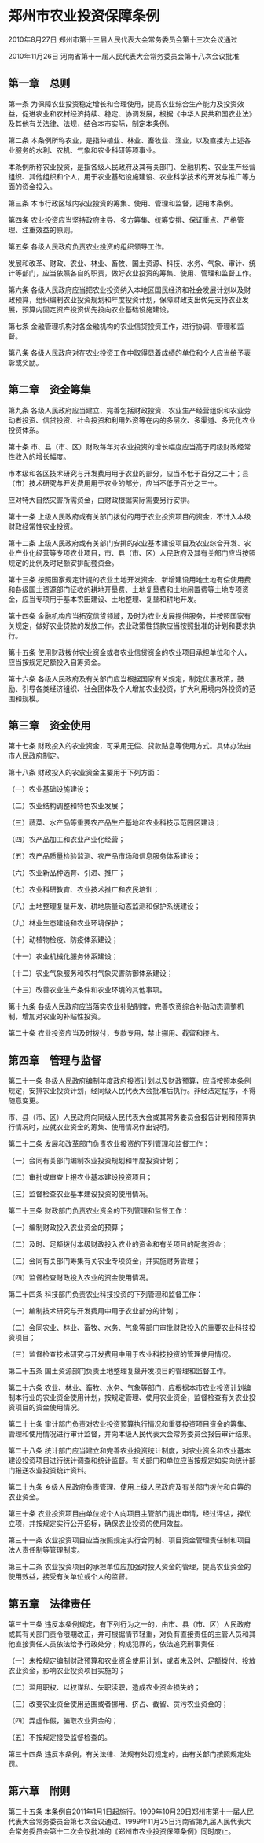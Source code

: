 # 郑州市农业投资保障条例

2010年8月27日 郑州市第十三届人民代表大会常务委员会第十三次会议通过

2010年11月26日 河南省第十一届人民代表大会常务委员会第十八次会议批准



## 第一章　总则

第一条 为保障农业投资稳定增长和合理使用，提高农业综合生产能力及投资效益，促进农业和农村经济持续、稳定、协调发展，根据《中华人民共和国农业法》及其他有关法律、法规，结合本市实际，制定本条例。

第二条 本条例所称农业，是指种植业、林业、畜牧业、渔业，以及直接为上述各业服务的水利、农机、气象和农业科研等项事业。

本条例所称农业投资，是指各级人民政府及其有关部门、金融机构、农业生产经营组织、其他组织和个人，用于农业基础设施建设、农业科学技术的开发与推广等方面的资金投入。

第三条 本市行政区域内农业投资的筹集、使用、管理和监督，适用本条例。

第四条 农业投资应当坚持政府主导、多方筹集、统筹安排、保证重点、严格管理、注重效益的原则。

第五条 各级人民政府负责农业投资的组织领导工作。

发展和改革、财政、农业、林业、畜牧、国土资源、科技、水务、气象、审计、统计等部门，应当依照各自的职责，做好农业投资的筹集、使用、管理和监督工作。

第六条 各级人民政府应当把农业投资纳入本地区国民经济和社会发展计划以及财政预算，组织编制农业投资规划和年度投资计划，保障财政支出优先支持农业发展，预算内固定资产投资优先投向农业基础设施建设。

第七条 金融管理机构对各金融机构的农业信贷投资工作，进行协调、管理和监督。

第八条 各级人民政府对在农业投资工作中取得显着成绩的单位和个人应当给予表彰或奖励。

## 第二章　资金筹集

第九条 各级人民政府应当建立、完善包括财政投资、农业生产经营组织和农业劳动者投资、信贷投资、社会投资和利用外资等在内的多层次、多渠道、多元化农业投资体系。

第十条 市、县（市、区）财政每年对农业投资的增长幅度应当高于同级财政经常性收入的增长幅度。

市本级和各区技术研究与开发费用用于农业的部分，应当不低于百分之二十；县（市）技术研究与开发费用用于农业的部分，应当不低于百分之三十。

应对特大自然灾害所需资金，由财政根据实际需要另行安排。

第十一条 上级人民政府或有关部门拨付的用于农业投资项目的资金，不计入本级财政经常性农业投资。

第十二条 上级人民政府或有关部门安排的农业基本建设项目及农业综合开发、农业产业化经营等专项农业项目，市、县（市、区）人民政府及其有关部门应当按照规定的比例及时足额安排配套资金。

第十三条 按照国家规定计提的农业土地开发资金、新增建设用地土地有偿使用费和各级国土资源部门征收的耕地开垦费、土地复垦费和土地闲置费等土地专项资金，应当专项用于基本农田建设、土地整理、复垦和耕地开发。

第十四条 金融机构应当拓宽信贷领域，及时为农业发展提供服务，并按照国家有关规定，做好农业贷款的发放工作。农业政策性贷款应当按照批准的计划和要求执行。

第十五条 使用财政拨付农业资金或者农业信贷资金的农业项目承担单位和个人，应当按规定足额投入自筹资金。

第十六条 各级人民政府及有关部门应当根据国家有关规定，制定优惠政策，鼓励、引导各类经济组织、社会团体及个人增加农业投资，扩大利用境内外投资的范围和规模。

## 第三章　资金使用

第十七条 财政投入的农业资金，可采用无偿、贷款贴息等使用方式。具体办法由市人民政府制定。

第十八条 财政投入的农业资金主要用于下列方面：

（一）农业基础设施建设；

（二）农业结构调整和特色农业发展；

（三）蔬菜、水产品等重要农产品生产基地和农业科技示范园区建设；

（四）农产品加工和农业产业化经营；

（五）农产品质量检验监测、农产品市场和信息服务体系建设；

（六）农业新品种选育、引进、推广；

（七）农业科研教育、农业技术推广和农民培训；

（八）土地整理复垦开发、耕地质量动态监测和保护系统建设；

（九）林业生态建设和农业环境保护；

（十）动植物检疫、防疫体系建设；

（十一）农业机械化服务体系建设；

（十二）农业气象服务和农村气象灾害防御体系建设；

（十三）改善农业生产条件和农业环境的其他事项。

第十九条 各级人民政府应当落实农业补贴制度，完善农资综合补贴动态调整机制，增加对农业的补贴性投资。

第二十条 农业投资应当及时拨付，专款专用，禁止挪用、截留和挤占。

## 第四章　管理与监督

第二十一条 各级人民政府编制年度政府投资计划以及财政预算，应当按照本条例规定，安排农业投资计划，经同级人民代表大会批准后执行。非经法定程序，不得随意变更。

市、县（市、区）人民政府向同级人民代表大会或其常务委员会报告计划和预算执行情况时，应就农业资金的筹集、使用情况作出说明。

第二十二条 发展和改革部门负责农业投资的下列管理和监督工作：

（一）会同有关部门编制农业投资规划和年度投资计划；

（二）审批或审查上报农业基本建设投资项目；

（三）监督检查农业基本建设投资的使用情况。

第二十三条 财政部门负责农业资金的下列管理和监督工作：

（一）编制财政投入农业资金的预算；

（二）及时、足额拨付本级财政投入农业的资金和有关项目的配套资金；

（三）会同有关部门筹集有关农业专项资金，并实施财务管理；

（四）监督检查财政投入农业的资金使用情况。

第二十四条 科技部门负责农业科技投资的下列管理和监督工作：

（一）编制技术研究与开发费用中用于农业部分的计划；

（二）会同农业、林业、畜牧、水务、气象等部门审批财政投入的重要农业科技投资项目；

（三）监督检查技术研究与开发费用中用于农业科技投资的管理使用情况。

第二十五条 国土资源部门负责土地整理复垦开发项目的管理和监督工作。

第二十六条 农业、林业、畜牧、水务、气象等部门，应根据本市农业投资计划编制本行业的农业资金使用计划，按规定管理、使用农业资金，监督检查有关农业投资项目的资金使用情况。

第二十七条 审计部门负责对农业投资预算执行情况和重要投资项目资金的筹集、管理和使用情况进行审计监督，并向本级人民代表大会常务委员会报告审计结果。

第二十八条 统计部门应当建立和完善农业投资统计制度，对农业资金和农业基本建设投资项目进行统计调查和统计监督。有关部门和单位应当按规定如实向统计部门报送农业投资统计资料。

第二十九条 乡级人民政府负责管理、使用上级人民政府及有关部门拨付和自筹的农业资金。

第三十条 农业投资项目由单位或个人向项目主管部门提出申请，经过评估，择优立项，并按规定实行公开招标，确保农业投资的使用效益。

第三十一条 农业投资项目应当按照规定实行合同制、项目资金管理责任制和项目法人责任制等管理制度。

第三十二条 农业投资项目的承担单位应加强对投入资金的管理，提高农业资金的使用效益，接受有关单位或个人的监督。

## 第五章　法律责任

第三十三条 违反本条例规定，有下列行为之一的，由市、县（市、区）人民政府或其有关部门责令限期改正，并可根据情节轻重，对负有直接责任的主管人员和其他直接责任人员依法给予行政处分；构成犯罪的，依法追究刑事责任：

（一）未按规定编制财政预算和农业资金使用计划，或者未及时、足额拨付、投放农业资金，影响农业投资项目实施的；

（二）滥用职权、以权谋私、失职渎职，造成农业资金损失的；

（三）改变农业资金使用范围或者挪用、挤占、截留、贪污农业资金的；

（四）弄虚作假，骗取农业资金的；

（五）不按规定接受监督检查的。

第三十四条 违反本条例，有关法律、法规有处罚规定的，由有关部门按照规定处罚。

## 第六章　附则

第三十五条 本条例自2011年1月1日起施行。1999年10月29日郑州市第十一届人民代表大会常务委员会第七次会议通过、1999年11月25日河南省第九届人民代表大会常务委员会第十二次会议批准的《郑州市农业投资保障条例》同时废止。